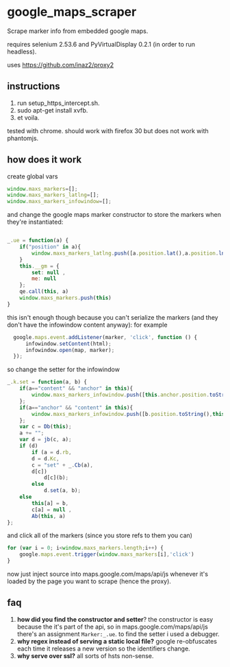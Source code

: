 # google_maps_scraper
Scrape marker info from embedded google maps.

requires selenium 2.53.6 and PyVirtualDisplay 0.2.1 (in order to run headless).

uses https://github.com/inaz2/proxy2

## instructions

1. run setup_https_intercept.sh.
2. sudo apt-get install xvfb.
3. et voila.

tested with chrome. should work with firefox 30 but does not work with phantomjs.

## how does it work

create global vars 

```javascript
window.maxs_markers=[];
window.maxs_markers_latlng=[];
window.maxs_markers_infowindow=[];
```

and change the google maps marker constructor to store the markers when they're instantiated:

```javascript

_.ue = function(a) {
    if("position" in a){
        window.maxs_markers_latlng.push([a.position.lat(),a.position.lng()])
    }
    this.__gm = {
        set: null ,
        me: null
    };
    qe.call(this, a)
    window.maxs_markers.push(this)
}
```

this isn't enough though because you can't serialize the markers (and they don't have the infowindow content anyway): for example

```javascript
  google.maps.event.addListener(marker, 'click', function () {
      infowindow.setContent(html);
      infowindow.open(map, marker);
  });
```      

so change the setter for the infowindow

```javascript
_.k.set = function(a, b) {
    if(a=="content" && "anchor" in this){
        window.maxs_markers_infowindow.push([this.anchor.position.toString(),b])
    };
    if(a=="anchor" && "content" in this){
        window.maxs_markers_infowindow.push([b.position.toString(),this.content])
    };
    var c = Db(this);
    a += "";
    var d = jb(c, a);
    if (d)
        if (a = d.rb,
        d = d.Kc,
        c = "set" + _.Cb(a),
        d[c])
            d[c](b);
        else
            d.set(a, b);
    else
        this[a] = b,
        c[a] = null ,
        Ab(this, a)
};
```

and click all of the markers (since you store refs to them you can)

```javascript
for (var i = 0; i<window.maxs_markers.length;i++) {
    google.maps.event.trigger(window.maxs_markers[i],'click')
}
```

now just inject source into maps.google.com/maps/api/js whenever it's loaded by the page you want to scrape (hence the proxy).

## faq

1. **how did you find the constructor and setter**? the constructor is easy because the it's part of the api, so in maps.google.com/maps/api/js there's an assignment `Marker:_.ue`. to find the setter i used a debugger.
2. **why regex instead of serving a static local file?**
google re-obfuscates each time it releases a new version so the identifiers change.
3. **why serve over ssl?** all sorts of hsts non-sense.
